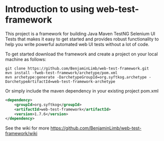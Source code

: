 Introduction to using web-test-framework
=================

This project is a framework for building Java Maven TestNG Selenium UI Tests that makes it easy to get started and provides robust functionality to help you write powerful automated web UI tests without a lot of code.

To get started download the framework and create a project on your local machine as follows:

```
git clone https://github.com/BenjaminLimb/web-test-framework.git
mvn install -fweb-test-framework/archetype/pom.xml 
mvn archetype:generate -DarchetypeGroupId=org.syftkog.archetype -DarchetypeArtifactId=web-test-framework-archetype
```

Or simply include the maven dependency in your existing project pom.xml
```xml
<dependency>
	<groupId>org.syftkog</groupId>
	<artifactId>web-test-framework</artifactId>
	<version>1.7.6</version>
</dependency>

```

See the wiki for more https://github.com/BenjaminLimb/web-test-framework/wiki

